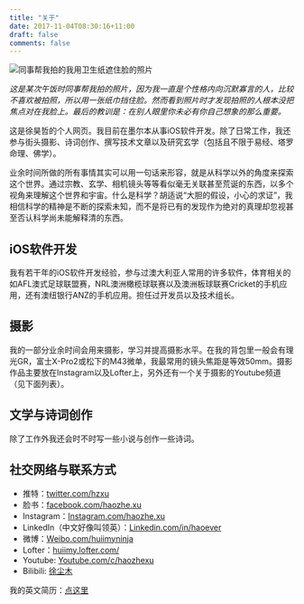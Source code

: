 ```yaml
---
title: "关于"
date: 2017-11-04T08:30:16+11:00
draft: false
comments: false
---
```


![同事帮我拍的我用卫生纸遮住脸的照片][about_cover]

_这是某次午饭时同事帮我拍的照片，因为我一直是个性格内向沉默寡言的人，比较不喜欢被拍照，所以用一张纸巾挡住脸。然而看到照片时才发现拍照的人根本没把焦点对在我脸上。最后的教训是：在别人眼里你未必有你自己想象的那么重要。_

这是徐昊哲的个人网页。我目前在墨尔本从事iOS软件开发。除了日常工作，我还参与街头摄影、诗词创作、撰写技术文章以及研究玄学（包括且不限于易经、塔罗命理、佛学）。

业余时间所做的所有事情其实可以用一句话来形容，就是从科学以外的角度来探索这个世界。通过宗教、玄学、相机镜头等等看似毫无关联甚至荒诞的东西，以多个视角来理解这个世界和宇宙。什么是科学？胡适说“大胆的假设，小心的求证”，我相信科学的精神是不断的探索未知，而不是将已有的发现作为绝对的真理却忽视甚至否认科学尚未能解释清的东西。

## iOS软件开发

我有若干年的iOS软件开发经验，参与过澳大利亚人常用的许多软件，体育相关的如AFL澳式足球联盟赛，NRL澳洲橄榄球联赛以及澳洲板球联赛Cricket的手机应用，还有澳纽银行ANZ的手机应用。担任过开发员以及技术组长。

## 摄影

我的一部分业余时间会用来摄影，学习并提高摄影水平。在我的背包里一般会有理光GR，富士X-Pro2或松下的M43微单，我最常用的镜头焦距是等效50mm。摄影作品主要放在Instagram以及Lofter上，另外还有一个关于摄影的Youtube频道（见下面列表）。

## 文学与诗词创作

除了工作外我还会时不时写一些小说与创作一些诗词。

## 社交网络与联系方式

- 推特：[twitter.com/hzxu](twitter.com/hzxu)
- 脸书：[facebook.com/haozhe.xu](facebook.com/haozhe.xu)
- Instagram：[Instagram.com/haozhe.xu](Instagram.com/haozhe.xu)
- LinkedIn（中文好像叫领英）：[Linkedin.com/in/haoever](Linkedin.com/in/haoever)
- 微博：[Weibo.com/huiimyninja](Weibo.com/huiimyninja)
- Lofter：[huiimy.lofter.com/](http://huiimy.lofter.com/)
- Youtube: [Youtube.com/c/haozhexu](https://youtube.com/c/haozhexu)
- Bilibili: [徐尘木](https://space.bilibili.com/108405252)

我的英文简历：[点这里][resume]

[about_cover]: /images/about_cover.jpg
[resume]: /docs/resume.pdf

